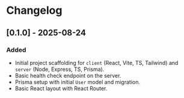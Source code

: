 # Changelog

## [0.1.0] - 2025-08-24

### Added
- Initial project scaffolding for `client` (React, Vite, TS, Tailwind) and `server` (Node, Express, TS, Prisma).
- Basic health check endpoint on the server.
- Prisma setup with initial `User` model and migration.
- Basic React layout with React Router.